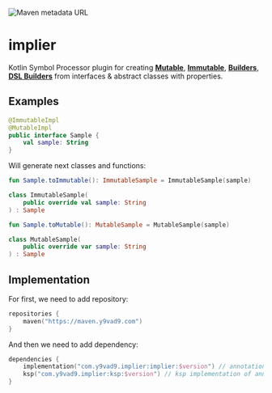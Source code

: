![Maven metadata URL](https://img.shields.io/maven-metadata/v?label=%24version&metadataUrl=https%3A%2F%2Fmaven.y9vad9.com%2Fcom%2Fy9vad9%2Fimplier%2Fimplier%2Fmaven-metadata.xml)

# implier

Kotlin Symbol Processor plugin for creating [**Mutable**](https://github.com/y9vad9/implier/blob/fb5cba3c62defe23ce5773287fc9f37367d800fd/src/main/kotlin/com/y9vad9/implier/annotations.kt#L10), [**Immutable**](https://github.com/y9vad9/implier/blob/fb5cba3c62defe23ce5773287fc9f37367d800fd/src/main/kotlin/com/y9vad9/implier/annotations.kt#L18), [**Builders**](https://github.com/y9vad9/implier/blob/fb5cba3c62defe23ce5773287fc9f37367d800fd/src/main/kotlin/com/y9vad9/implier/annotations.kt#L35), [**DSL Builders**](https://github.com/y9vad9/implier/blob/1.0.1/src/main/kotlin/com/y9vad9/implier/annotations.kt#L50) from interfaces & abstract classes with properties.

## Examples

```kotlin
@ImmutableImpl
@MutableImpl
public interface Sample {
    val sample: String
}
```

Will generate next classes and functions:

```kotlin
fun Sample.toImmutable(): ImmutableSample = ImmutableSample(sample)

class ImmutableSample(
    public override val sample: String
) : Sample

fun Sample.toMutable(): MutableSample = MutableSample(sample)

class MutableSample(
    public override var sample: String
) : Sample
```

## Implementation

For first, we need to add repository:

```kotlin
repositories {
    maven("https://maven.y9vad9.com")
}
```

And then we need to add dependency:

```kotlin
dependencies {
    implementation("com.y9vad9.implier:implier:$version") // annotations
    ksp("com.y9vad9.implier:ksp:$version") // ksp implementation of annotations
}
```

